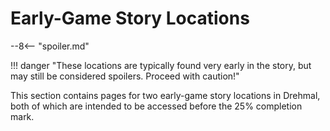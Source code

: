 # Early-Game Story Locations

--8<-- "spoiler.md"

!!! danger "These locations are typically found very early in the story, but may still be considered spoilers. Proceed with caution!"

This section contains pages for two early-game story locations in Drehmal, both of which are intended to be accessed before the 25% completion mark. 

